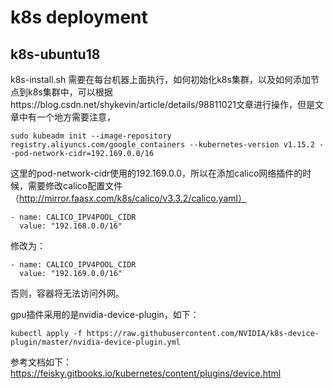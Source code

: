 # k8s deployment

## k8s-ubuntu18

k8s-install.sh 需要在每台机器上面执行，如何初始化k8s集群，以及如何添加节点到k8s集群中，可以根据https://blog.csdn.net/shykevin/article/details/98811021文章进行操作，但是文章中有一个地方需要注意，

`sudo kubeadm init --image-repository registry.aliyuncs.com/google_containers --kubernetes-version v1.15.2 --pod-network-cidr=192.169.0.0/16`

 这里的pod-network-cidr使用的192.169.0.0，所以在添加calico网络插件的时候，需要修改calico配置文件（http://mirror.faasx.com/k8s/calico/v3.3.2/calico.yaml）

```
- name: CALICO_IPV4POOL_CIDR
  value: "192.168.0.0/16"
```

修改为：

```
- name: CALICO_IPV4POOL_CIDR
  value: "192.169.0.0/16"
```
否则，容器将无法访问外网。

gpu插件采用的是nvidia-device-plugin，如下：

`kubectl apply -f https://raw.githubusercontent.com/NVIDIA/k8s-device-plugin/master/nvidia-device-plugin.yml`

参考文档如下：https://feisky.gitbooks.io/kubernetes/content/plugins/device.html